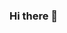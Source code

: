 ### Hi there 👋

<!--
**AanchalMakhija/AanchalMakhija** is a ✨ _special_ ✨ repository because its `README.md` (this file) appears on your GitHub profile.

Here are some ideas to get you started:


- 🌱 I’m currently learning on Aws
- 📫 How to reach me: aanchal.makhija999@gmail.com

